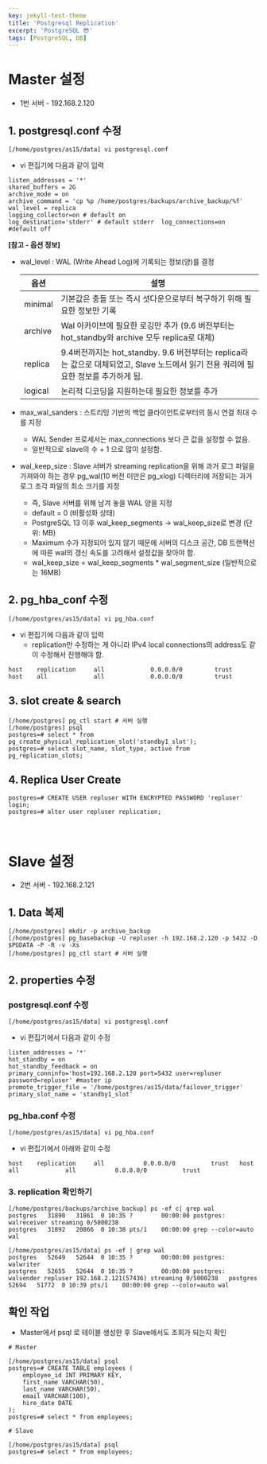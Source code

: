 ```yaml
---
key: jekyll-text-theme
title: 'Postgresql Replication'
excerpt: 'PostgreSQL 😎'
tags: [PostgreSQL, DB]
---
```



# Master 설정
* 1번 서버 - 192.168.2.120

## 1. postgresql.conf 수정

```
[/home/postgres/as15/data] vi postgresql.conf
```

* vi 편집기에 다음과 같이 입력


```
listen_addresses = '*'  
shared_buffers = 2G  
archive_mode = on  
archive_command = 'cp %p /home/postgres/backups/archive_backup/%f'  
wal_level = replica  
logging_collector=on # default on  
log_destination='stderr' # default stderr  log_connections=on  #default off  
```

**[참고 - 옵션 정보]**

* wal_level : WAL (Write Ahead Log)에 기록되는 정보(양)를 결정

  | 옵션    | 설명                                                         |
  | ------- | ------------------------------------------------------------ |
  | minimal | 기본값은 충돌 또는 즉시 셧다운으로부터 복구하기 위해 필요한 정보만 기록 |
  | archive | Wal 아카이브에 필요한 로깅만 추가 (9.6 버전부터는 hot_standby와 archive 모두 replica로 대체) |
  | replica | 9.4버전까지는 hot_standby. 9.6 버전부터는 replica라는 값으로 대체되었고, Slave 노드에서 읽기 전용 쿼리에 필요한 정보를 추가하게 됨. |
  | logical | 논리적 디코딩을 지원하는데 필요한 정보를 추가                |

* max_wal_sanders : 스트리밍 기반의 백업 클라이언트로부터의 동시 연결 최대 수를 지정

  * WAL Sender 프로세서는 max_connections 보다 큰 값을 설정할 수 없음.
  * 일반적으로 slave의 수 + 1 으로 많이 설정함.

* wal_keep_size : Slave 서버가 streaming replication을 위해 과거 로그 파일을 가져와야 하는 경우 pg_wal(10 버전 미만은 pg_xlog) 디렉터리에 저장되는 과거 로그 조각 파일의 최소 크기를 지정

  * 즉, Slave 서버를 위해 남겨 놓을 WAL 양을 지정
  * default = 0 (비활성화 상태)
  * PostgreSQL 13 이후 wal_keep_segments -> wal_keep_size로 변경 (단위: MB)
  * Maximum 수가 지정되어 있지 않기 때문에 서버의 디스크 공간, DB 트랜잭션에 따른 wal의 갱신 속도를 고려해서 설정값을 찾아야 함.
  * wal_keep_size = wal_keep_segments * wal_segment_size (일반적으로는 16MB)



## 2. pg_hba_conf 수정


```
[/home/postgres/as15/data] vi pg_hba.conf
```

* vi 편집기에 다음과 같이 입력
  * replication만 수정하는 게 아니라 IPv4 local connections의 address도 같이 수정해서 진행해야 함.

```
host    replication     all             0.0.0.0/0         trust  
host    all             all             0.0.0.0/0         trust
```



## 3. slot create & search

```
[/home/postgres] pg_ctl start # 서버 실행  
[/home/postgres] psql  
postgres=# select * from pg_create_physical_replication_slot('standby1_slot');  
postgres=# select slot_name, slot_type, active from pg_replication_slots;  
```


## 4. Replica User Create

```
postgres=# CREATE USER repluser WITH ENCRYPTED PASSWORD 'repluser' login;  
postgres=# alter user repluser replication;
```

<br>

# Slave 설정 
* 2번 서버 - 192.168.2.121

## 1. Data 복제

```
[/home/postgres] mkdir -p archive_backup  
[/home/postgres] pg_basebackup -U repluser -h 192.168.2.120 -p 5432 -D $PGDATA -P -R -v -Xs  
[/home/postgres] pg_ctl start # 서버 실행
```

## 2. properties 수정

### postgresql.conf 수정

```
[/home/postgres/as15/data] vi postgresql.conf
```

* vi 편집기에서 다음과 같이 수정

```
listen_addresses = '*'  
hot_standby = on  
hot_standby_feedback = on  
primary_conninfo='host=192.168.2.120 port=5432 user=repluser password=repluser' #master ip
promote_trigger_file = '/home/postgres/as15/data/failover_trigger'  
primary_slot_name = 'standby1_slot'  
```

### pg_hba.conf 수정

```
[/home/postgres/as15/data] vi pg_hba.conf
```

* vi 편집기에서 아래와 같이 수정

```
host    replication     all           0.0.0.0/0          trust   host    all             all           0.0.0.0/0          trust
```

### 3. replication 확인하기


```
[/home/postgres/backups/archive_backup] ps -ef c| grep wal
postgres   31890   31861  0 10:35 ?        00:00:00 postgres: walreceiver streaming 0/5000238  
postgres   31892   20866  0 10:38 pts/1    00:00:00 grep --color=auto wal 

[/home/postgres/as15/data] ps -ef | grep wal 
postgres   52649   52644  0 10:35 ?        00:00:00 postgres: walwriter  
postgres   52655   52644  0 10:35 ?        00:00:00 postgres: walsender repluser 192.168.2.121(57436) streaming 0/5000238   postgres   52694   51772  0 10:39 pts/1    00:00:00 grep --color=auto wal
```

## **확인 작업**

* Master에서 psql 로 테이블 생성한 후 Slave에서도 조회가 되는지 확인

```
# Master

[/home/postgres/as15/data] psql
postgres=# CREATE TABLE employees (                             
    employee_id INT PRIMARY KEY,
    first_name VARCHAR(50),
    last_name VARCHAR(50),
    email VARCHAR(100),
    hire_date DATE
);
postgres=# select * from employees;
```

```
# Slave

[/home/postgres/as15/data] psql
postgres=# select * from employees;
```

